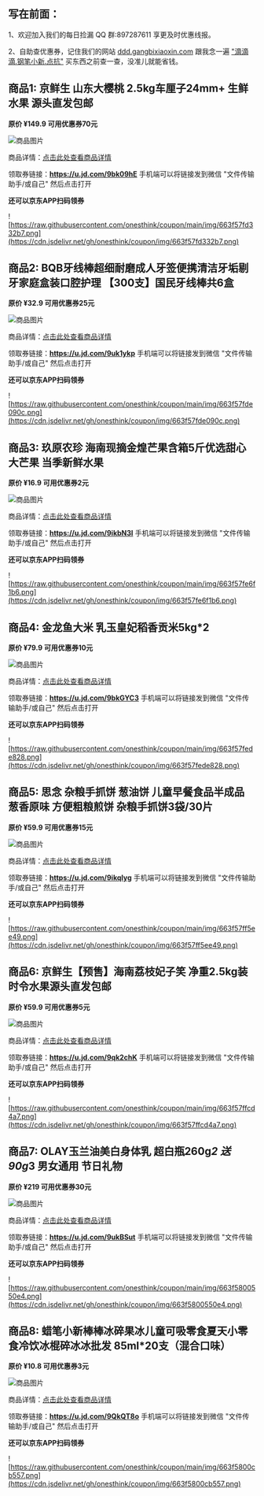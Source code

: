 ## 写在前面：

1、欢迎加入我们的每日捡漏 QQ 群:897287611 享更及时优惠线报。

2、自助查优惠券，记住我们的网站 [ddd.gangbixiaoxin.com](https://ddd.gangbixiaoxin.com) 跟我念一遍 ["滴滴滴.钢笔小新.点抗"](https://ddd.gangbixiaoxin.com) 买东西之前查一查，没准儿就能省钱。

## 商品1: 京鲜生 山东大樱桃 2.5kg车厘子24mm+ 生鲜水果 源头直发包邮

**原价 ¥149.9 可用优惠券70元**

![商品图片](http://img14.360buyimg.com/n1/jfs/t1/188820/35/45144/170134/663ca346Fe7d3ae22/1a13dc6c5542cb3e.jpg)

商品详情：[点击此处查看商品详情](https://union-click.jd.com/jdc?e=1003156031&amp;p=JF8BAQ8JK1olXDYCVV9cAE0UBmgLHV8lGVlaCgFtUQ5SQi0DBUVNGFJeSwUIFxlJX3EIGloUVQABUVleDk8IWipURmteKEd0VjsrDilkeSpYeS5LFXgLECw9BEcnAl8LGlsSVAAFUldYOEpHAj8JS1pFXDYCVG4LZksWAm4NHFIWWgMyVW5dDksTBmwOGVoQWAMCZF5VD3vArtfdkerA1b_WytaKsezCitPchdMlbTYBZF5cCUkXB2gJGVslbQYyV24DZkpEBj1fGw8dM1tEV15YUxlCbWwLElsTVAcyVl9cCkknM19zHghtXXJGCF0CbR1AXzRNQzhcJmdmKl8zWjNpVDljeF9zKG5gElwIYDxJM284)

领取券链接：**https://u.jd.com/9bk09hE** 手机端可以将链接发到微信 "文件传输助手/或自己" 然后点击打开

**还可以京东APP扫码领券**

![https://raw.githubusercontent.com/onesthink/coupon/main/img/663f57fd332b7.png](https://cdn.jsdelivr.net/gh/onesthink/coupon/img/663f57fd332b7.png)

## 商品2: BQB牙线棒超细耐磨成人牙签便携清洁牙垢剔牙家庭盒装口腔护理 【300支】国民牙线棒共6盒

**原价 ¥32.9 可用优惠券25元**

![商品图片](http://img14.360buyimg.com/n1/jfs/t1/171253/26/41653/256996/65b37ef3Fb7a49825/51e250c667e767a1.jpg)

商品详情：[点击此处查看商品详情](https://union-click.jd.com/jdc?e=1003156031&amp;p=JF8BARsJK1olXwMEUVxaCk8eAl8IGlodXQ4BVl1ZAEkXA19MRANLAjZbERscSkAJHTdNTwcKBlMdBgABFksWAmcIE1gXXgIKVl5dFxJSXzI4fwFjCHl8Ujg_CUx3Y2pWcD9hP1V1AlJROEonAG4IHFITWgALUW5cWEpHAj8JS1olXQYyFTBdCE0SBWYKEmsUbQYEVFpYC00VAmcNGVwlXQ4FZInwsJ6dsrqAoo-L1dG784vUtJ-Ji184K1glXQcDVl5ZD0oVA184G2sWbVhsVQ1bCksSBzhmRh0WXQNdUg0zAU0UAW8MElIlXwcDVlxtOHtoYRRMZBJOD1VVXFkFd01AajlTRgNVPHtsVjU0exhfQAthXihCVXIEIxsEOEsn)

领取券链接：**https://u.jd.com/9uk1ykp** 手机端可以将链接发到微信 "文件传输助手/或自己" 然后点击打开

**还可以京东APP扫码领券**

![https://raw.githubusercontent.com/onesthink/coupon/main/img/663f57fde090c.png](https://cdn.jsdelivr.net/gh/onesthink/coupon/img/663f57fde090c.png)

## 商品3: 玖原农珍 海南现摘金煌芒果含箱5斤优选甜心大芒果 当季新鲜水果

**原价 ¥16.9 可用优惠券2元**

![商品图片](http://img14.360buyimg.com/n1/jfs/t1/196853/19/35927/138446/64897b83Fd1c76bd0/9a64ea2567e62d69.jpg)

商品详情：[点击此处查看商品详情](https://union-click.jd.com/jdc?e=1003156031&amp;p=JF8BARMJK1olXwMEUF9bC0gRC18IG18SWAIEVFhVD3tTXDdWRGtMGENDFlVDFhNSVzMXQA4KD1heSl5dDEwSB2kIHVMSQl9HCANtSB8VWQZVeStwG3AFDC06SRx_CwxSXVcZbQcyV19dD0IRBGkBHmsUDQdSVQ5cWEonA284WjUVVAEHU1ptCXsXBW8MHlgTXwYCVldfOEsfBF_ftuPA17fX3OeJlsPAusjdkufBw44yZG5eOEsWAm0IH1wUXwYyZF5tC3tJbW5bHF5FXAALOgMbC0sSXS5ddVITXgAKVVddOEkWAm0KK2slJVh_IDc0dD4SShVgZgFwCWReDBVVCQNJbW0NGgRRIVVSKTsbTgBiRDV8HGsVbQ)

领取券链接：**https://u.jd.com/9ikbN3I** 手机端可以将链接发到微信 "文件传输助手/或自己" 然后点击打开

**还可以京东APP扫码领券**

![https://raw.githubusercontent.com/onesthink/coupon/main/img/663f57fe6f1b6.png](https://cdn.jsdelivr.net/gh/onesthink/coupon/img/663f57fe6f1b6.png)

## 商品4: 金龙鱼大米 乳玉皇妃稻香贡米5kg*2

**原价 ¥79.9 可用优惠券10元**

![商品图片](http://img14.360buyimg.com/n1/jfs/t1/194020/30/45219/162754/663c66d9F245ca351/3fb044c97a9b86bf.jpg)

商品详情：[点击此处查看商品详情](https://union-click.jd.com/jdc?e=1003156031&amp;p=JF8BARsJK1olXwMEVFpdD0sUCl8IGlodXAMDU1tVAU8fB19MRANLAjZbERscSkAJHTdNTwcKBlMdBgABFksWAmcJHloSWA4LUFZZFxJSXzI4GVlCOVtgMyg-VxtlSDlwSAR0L39bAlJROEonAG4IHFITWgALUW5cWEpHAj8JS1olXQYyFTBdCE8UCmcJHmsUbQYEVFpYC00VA2wOHlolXQ4FZInwsJ6dsrqAoo-L1dG784vUtJ-Ji184K1glXQcDVl5ZD0oVA184G2sWbVhsVQ1aD0oeA2dmRh0WXQNDF10zCkwTBmkBHlolXwcDVlxtOHtpQyt0UAhNNmF0UlgBd0lBdhhyQyVhHmRsVj04bhR3VxFwHiBpOn5rFz4GOEsn)

领取券链接：**https://u.jd.com/9bkGYC3** 手机端可以将链接发到微信 "文件传输助手/或自己" 然后点击打开

**还可以京东APP扫码领券**

![https://raw.githubusercontent.com/onesthink/coupon/main/img/663f57fede828.png](https://cdn.jsdelivr.net/gh/onesthink/coupon/img/663f57fede828.png)

## 商品5: 思念 杂粮手抓饼 葱油饼 儿童早餐食品半成品 葱香原味 方便粗粮煎饼 杂粮手抓饼3袋/30片

**原价 ¥59.9 可用优惠券15元**

![商品图片](http://img14.360buyimg.com/n1/jfs/t1/247527/7/2548/210116/659ca681Fc3a5ccb7/ca749293a789f7b8.jpg)

商品详情：[点击此处查看商品详情](https://union-click.jd.com/jdc?e=1003156031&amp;p=JF8BARkJK1olXwMEUF9aDUgQCl8IGlodWQUEXVtbAU8UBl9MRANLAjZbERscSkAJHTdNTwcKBlMdBgABFksWAmcMGF0cWAALUF1YFxJSXzI4c0VlKHZDPQU-fz1HWhV1fhpdWFNCNFJROEonAG4IHFITWgALUW5cWEpHAj8JS1olXQYyFTBbDEwVAGo4GmsVWwYGUV1bCksSBGgJK1sdWjbV-eaIgvrCi9bchdPC5KHX3eKJlsMnM18LK1sUXAQCUFlcCksnM284GGtLMwdRUlxdCkoWbTJOGFsQHg8KOldbC0kVBGkIK1kUXAQAZG5tXBxxUzJ7GwNgB2FDMxtdAEpQSzFPYg9eMwRDBDY0ThZiSy9BSwJdVX8GN25dOA)

领取券链接：**https://u.jd.com/9ikqIyg** 手机端可以将链接发到微信 "文件传输助手/或自己" 然后点击打开

**还可以京东APP扫码领券**

![https://raw.githubusercontent.com/onesthink/coupon/main/img/663f57ff5ee49.png](https://cdn.jsdelivr.net/gh/onesthink/coupon/img/663f57ff5ee49.png)

## 商品6: 京鲜生【预售】海南荔枝妃子笑 净重2.5kg装 时令水果源头直发包邮

**原价 ¥59.9 可用优惠券5元**

![商品图片](http://img14.360buyimg.com/n1/jfs/t1/221348/38/39525/250338/66306bf1F6a372060/e80e88a7a72e90c6.jpg)

商品详情：[点击此处查看商品详情](https://union-click.jd.com/jdc?e=1003156031&amp;p=JF8BARQJK1olXwMEUFZZDU8WCl8IGloUXw4CVFdaDkwnRzBQRQQlBENHFRxWFlVPRjtUBABAQlRcCEBdCUoWAWcIG1ISWwEdDRsBVXt_aCdIWhwULmYEKlo7eENnRW4JZAZDUQoyVW5eCUsQCmkPHVIQbQdSVQ5cWEpHAl8IG2tXM0RbFhUcSnsWM28OG18QXgAAVFlcCUgnA2cPK4y45dOI5YvVsZ-Ji7ixvI6c4dKc3G5tOEgnA24JGVsRWgcAVG5tCHsUMzFmGggVClZVUV4zVQ0UA2pKEwB7XgULUFpaCnsVAm4KGWslbWUFDgMAdRhVXh1faFhMCHlqVRdZfDdVZwEKZTpvDXJ1PD8qXzJ2Wh1JTw0lXTY)

领取券链接：**https://u.jd.com/9qk2chK** 手机端可以将链接发到微信 "文件传输助手/或自己" 然后点击打开

**还可以京东APP扫码领券**

![https://raw.githubusercontent.com/onesthink/coupon/main/img/663f57ffcd4a7.png](https://cdn.jsdelivr.net/gh/onesthink/coupon/img/663f57ffcd4a7.png)

## 商品7: OLAY玉兰油美白身体乳 超白瓶260g*2 送 90g*3  男女通用  节日礼物

**原价 ¥219 可用优惠券30元**

![商品图片](http://img14.360buyimg.com/n1/jfs/t1/231772/9/17607/107739/663ee1e4Fdf2a4dab/157fc584e1c0ee0b.jpg)

商品详情：[点击此处查看商品详情](https://union-click.jd.com/jdc?e=1003156031&amp;p=JF8BARUJK1olXwMEVlteCEITC18IGloUWgIGXF9dDkknRzBQRQQlBENHFRxWFlVPRjtUBABAQlRcCEBdCUoWBGsME1oVWwQdDRsBVXtxdwkBbhBvCmR7FD5fABtsRhIWaAt1UQoyVW5eCUsQCmkPHVIQbQdSVQ5cWEpHAl8IG2tGM0dQBgUYUnsWM28OG18QXgAAV11aC0snA2cPK4y45dOI5YvVsZ-Ji7ixvI6c4dKc3G5tOEgnA24JGVsRWgcAVG5tCHsUMzFmGggSWFIDVg4zVQ0UA2pBTg97VAABXVZcAUMnAW4JGVklbTZ8FBohQxhPaAh-HV1FAwcDPyknYANkdBlmGThwO1liACAlDQ9pQwpuZ1NObQYy)

领取券链接：**https://u.jd.com/9ukBSut** 手机端可以将链接发到微信 "文件传输助手/或自己" 然后点击打开

**还可以京东APP扫码领券**

![https://raw.githubusercontent.com/onesthink/coupon/main/img/663f5800550e4.png](https://cdn.jsdelivr.net/gh/onesthink/coupon/img/663f5800550e4.png)

## 商品8: 蜡笔小新棒棒冰碎果冰儿童可吸零食夏天小零食冷饮冰棍碎冰冰批发 85ml*20支（混合口味）

**原价 ¥10.8 可用优惠券3元**

![商品图片](http://img14.360buyimg.com/n1/jfs/t1/10740/27/16922/267470/62874d60Ebb083776/e94a56fc7171ab14.jpg)

商品详情：[点击此处查看商品详情](https://union-click.jd.com/jdc?e=1003156031&amp;p=JF8BARoJK1olXwMEUF9VDk8WBF8IGloRXgEBVFxYDkIfCl9MRANLAjZbERscSkAJHTdNTwcKBlMdBgABFksWAmsLHFgVXwMEXVZUFxJSXzI4WBBJLQIKIzs9ClFKQCpreB9-PWVDNFJROEonAG4IHFITWgALUW5cWEpHAj8JS1olXQYyFTBdC0kRBmsNHmsUbQYEVFpYC00VAGsIGVIlXQ4FZInwsJ6dsrqAoo-L1dG784vUtJ-Ji184K1glXQcDVl5ZD0oVA184G2sWbVhsVQ1bC08UAWdmRh0WXQNJBwkzC0geBmYOHGsXXAcAVm5tOCNEQGZhSA5QGmF-XFgZDh5kWRFSTDJnXWgAXF4KUS1yc2dhGwxpDXN9FwNtCHs)

领取券链接：**https://u.jd.com/9QkQT8o** 手机端可以将链接发到微信 "文件传输助手/或自己" 然后点击打开

**还可以京东APP扫码领券**

![https://raw.githubusercontent.com/onesthink/coupon/main/img/663f5800cb557.png](https://cdn.jsdelivr.net/gh/onesthink/coupon/img/663f5800cb557.png)


